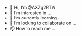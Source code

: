 - 👋 Hi, I’m @AXZg2RTW
- 👀 I’m interested in ...
- 🌱 I’m currently learning ...
- 💞️ I’m looking to collaborate on ...
- 📫 How to reach me ...

<!---
AXZg2RTW/AXZg2RTW is a ✨ special ✨ repository because its `README.md` (this file) appears on your GitHub profile.
You can click the Preview link to take a look at your changes.
--->
